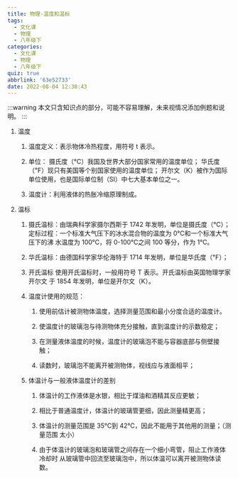 ```yaml
---
title: 物理-温度和温标
tags:
  - 文化课
  - 物理
  - 八年级下
categories:
  - 文化课
  - 物理
  - 八年级下
quiz: true
abbrlink: '63e52733'
date: 2022-08-04 12:38:43
---
```


:::warning
本文只含知识点的部分，可能不容易理解，未来视情况添加例题和说明。
:::

1. 温度

    1. 温度定义：表示物体冷热程度，用符号 t 表示。 

    1. 单位： 摄氏度（℃）我国及世界大部分国家常用的温度单位； 华氏度（℉）现只有美国等个别国家使用的温度单位； 开尔文（K）被作为国际单位使用，也是国际单位制（SI）中七大基本单位之一。 

    1. 温度计：利用液体的热胀冷缩原理制成。 

2. 温标

    1. 摄氏温标：由瑞典科学家摄尔西斯于 1742 年发明，单位是摄氏度（℃）； 定标过程：一个标准大气压下的冰水混合物的温度为 0℃和一个标准大气压下的沸 水温度为 100℃，将 0-100℃之间 100 等分，作为 1℃。 

    1. 华氏温标：由德国科学家华伦海特于 1714 年发明，单位是华氏度（℉）； 

    1. 开氏温标 使用开氏温标时，一般用符号 T 表示。开氏温标由英国物理学家开尔文 于 1854 年发明，单位是开尔文（K）。 

    1. 温度计使用的规范： 

        1. 使用前估计被测物体温度，选择测量范围和最小分度合适的温度计。 

        1. 使温度计的玻璃泡与待测物体充分接触，直到温度计的示数稳定； 

        1. 在测量液体温度的时候，温度计的玻璃泡不能与容器底部与侧壁接触； 

        1. 读数时，玻璃泡不能离开被测物体，视线应与液面相平；
    1. 体温计与一般液体温度计的差别 

        1. 体温计的工作液体是水银，相比于煤油和酒精其反应更敏； 

        1. 相比于普通温度计，体温计的玻璃管更细，因此测量精更高； 

        1. 体温计的测量范围是 35℃到 42℃，因此不能用于其他用的测量；（测量范围 太小） 
    
        1. 由于体温计的玻璃泡和玻璃管之间存在一个细小弯管，阻止工作液体冷却时 从玻璃管中回流至玻璃泡中，所以体温可以离开被测物体读数。